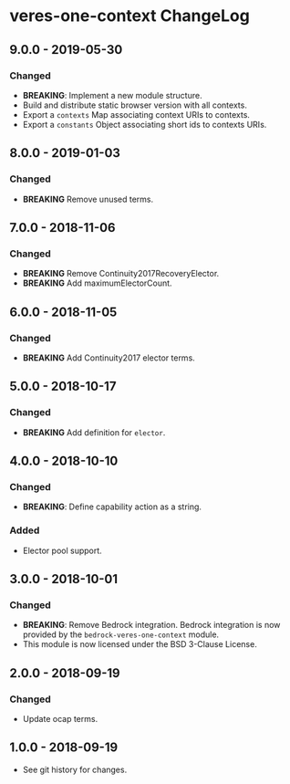 # veres-one-context ChangeLog

## 9.0.0 - 2019-05-30

### Changed
- **BREAKING**: Implement a new module structure.
- Build and distribute static browser version with all contexts.
- Export a `contexts` Map associating context URIs to contexts.
- Export a `constants` Object associating short ids to contexts URIs.

## 8.0.0 - 2019-01-03

### Changed
- **BREAKING** Remove unused terms.

## 7.0.0 - 2018-11-06

### Changed
- **BREAKING** Remove Continuity2017RecoveryElector.
- **BREAKING** Add maximumElectorCount.

## 6.0.0 - 2018-11-05

### Changed
- **BREAKING** Add Continuity2017 elector terms.

## 5.0.0 - 2018-10-17

### Changed
- **BREAKING** Add definition for `elector`.

## 4.0.0 - 2018-10-10

### Changed
- **BREAKING**: Define capability action as a string.

### Added
- Elector pool support.

## 3.0.0 - 2018-10-01

### Changed
- **BREAKING**: Remove Bedrock integration. Bedrock integration is now provided
  by the `bedrock-veres-one-context` module.
- This module is now licensed under the BSD 3-Clause License.

## 2.0.0 - 2018-09-19

### Changed

- Update ocap terms.

## 1.0.0 - 2018-09-19

- See git history for changes.
